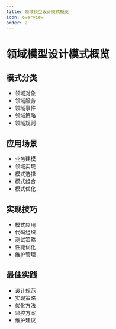 ```yaml
---
title: 领域模型设计模式概览
icon: overview
order: 2
---
```


# 领域模型设计模式概览

## 模式分类
- 领域对象
- 领域服务
- 领域事件
- 领域策略
- 领域规则

## 应用场景
- 业务建模
- 领域实现
- 模式选择
- 模式组合
- 模式优化

## 实现技巧
- 模式应用
- 代码组织
- 测试策略
- 性能优化
- 维护管理

## 最佳实践
- 设计规范
- 实现策略
- 优化方法
- 监控方案
- 维护建议

